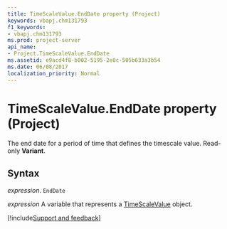 ```yaml
---
title: TimeScaleValue.EndDate property (Project)
keywords: vbapj.chm131793
f1_keywords:
- vbapj.chm131793
ms.prod: project-server
api_name:
- Project.TimeScaleValue.EndDate
ms.assetid: e9acd4f8-b002-5195-2e0c-505b633a3b54
ms.date: 06/08/2017
localization_priority: Normal
---
```



# TimeScaleValue.EndDate property (Project)

The end date for a period of time that defines the timescale value. Read-only  **Variant**.


## Syntax

_expression_. `EndDate`

_expression_ A variable that represents a [TimeScaleValue](./Project.TimeScaleValue.md) object.

[!include[Support and feedback](~/includes/feedback-boilerplate.md)]